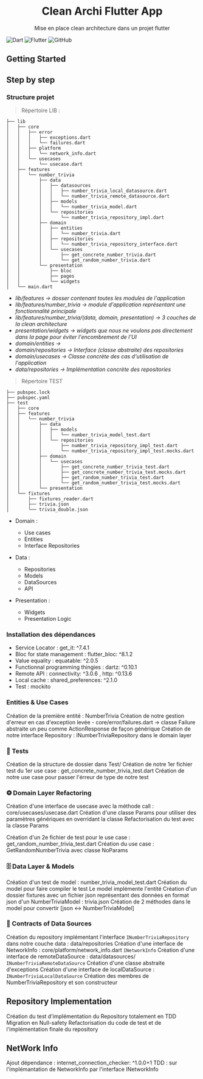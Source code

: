 <h1 align="center"> Clean Archi Flutter App</h1>

<p align="center">Mise en place clean architecture dans un projet flutter</p>

![Dart](https://img.shields.io/badge/dart-%230175C2.svg?style=for-the-badge&logo=dart&logoColor=white)
![Flutter](https://img.shields.io/badge/Flutter-%2302569B.svg?style=for-the-badge&logo=Flutter&logoColor=white)
![GitHub](https://img.shields.io/badge/github-%23121011.svg?style=for-the-badge&logo=github&logoColor=white)

## Getting Started

## Step by step

### Structure projet

> Répertoire LIB :

```shell
├── lib
│   ├── core
│   │   ├── error
│   │   │   ├── exceptions.dart
│   │   │   └── failures.dart
│   │   ├── platform
│   │   │   └── network_info.dart
│   │   └── usecases
│   │       └── usecase.dart
│   ├── features
│   │   └── number_trivia
│   │       ├── data
│   │       │   ├── datasources
│   │       │   │   ├── number_trivia_local_datasource.dart
│   │       │   │   └── number_trivia_remote_datasource.dart
│   │       │   ├── models
│   │       │   │   └── number_trivia_model.dart
│   │       │   └── repositories
│   │       │       └── number_trivia_repository_impl.dart
│   │       ├── domain
│   │       │   ├── entities
│   │       │   │   └── number_trivia.dart
│   │       │   ├── repositories
│   │       │   │   └── number_trivia_repository_interface.dart
│   │       │   └── usecases
│   │       │       ├── get_concrete_number_trivia.dart
│   │       │       └── get_random_number_trivia.dart
│   │       └── presentation
│   │           ├── bloc
│   │           ├── pages
│   │           └── widgets
│   └── main.dart
```

- *lib/features -> dosser contenant toutes les modules de l'application*
- *lib/features/number_trivia -> module d'application représentant une fonctionnalité principale*
- *lib/features/number_trivia/(data, domain, presentation) -> 3 couches de la clean architecture*
- *presentation/widgets -> widgets que nous ne voulons pas directement dans la page pour éviter l'encombrement de l'UI*
- *domain/entities ->*
- *domain/repositories -> Interface (classe abstraite) des repositories*
- *domain/usecases -> Classe concrète des cas d'utilisation de l'application*
- *data/repositories -> Implémentation concrète des repositories*

> Répertoire TEST

```shell
├── pubspec.lock
├── pubspec.yaml
├── test
│   ├── core
│   ├── features
│   │   └── number_trivia
│   │       ├── data
│   │       │   ├── models
│   │       │   │   └── number_trivia_model_test.dart
│   │       │   └── repositories
│   │       │       ├── number_trivia_repository_impl_test.dart
│   │       │       └── number_trivia_repository_impl_test.mocks.dart
│   │       ├── domain
│   │       │   └── usecases
│   │       │       ├── get_concrete_number_trivia_test.dart
│   │       │       ├── get_concrete_number_trivia_test.mocks.dart
│   │       │       ├── get_random_number_trivia_test.dart
│   │       │       └── get_random_number_trivia_test.mocks.dart
│   │       └── presentation
│   └── fixtures
│       ├── fixtures_reader.dart
│       ├── trivia.json
│       └── trivia_double.json

```

- Domain :
  - Use cases
  - Entities
  - Interface Repositories

- Data :
  - Repositories
  - Models
  - DataSources
  - API

- Presentation :
  - Widgets
  - Presentation Logic

### Installation des dépendances

- Service Locator : get_it: ^7.4.1
- Bloc for state management : flutter_bloc: ^8.1.2
- Value equality : equatable: ^2.0.5
- Functionnal programming thingies : dartz: ^0.10.1
- Remote API : connectivity: ^3.0.6 , http: ^0.13.6
- Local cache : shared_preferences: ^2.1.0
- Test : mockito

### Entities & Use Cases

Création de la première entité : NumberTrivia
Création de notre gestion d'erreur en cas d'exception levée
    - core/error/failures.dart -> classe Failure abstraite un peu comme ActionResponse de façon générique
Création de notre interface Repository : INumberTriviaRepository dans le domain layer

### 🧪 Tests

Création de la structure de dossier dans Test/
Création de notre 1er fichier test du 1er use case : get_concrete_number_trivia_test.dart
Création de notre use case pour passer l'érreur de type de notre test

### ❂ Domain Layer Refactoring

Création d'une interface de usecase avec la méthode call : core/usecases/usecase.dart
Création d'une classe Params pour utiliser des paramètres génériques en overridant la classe
Refactorisation du test avec la classe Params

Création d'un 2e fichier de test pour le use case : get_random_number_trivia_test.dart
Création du use case  : GetRandomNumberTrivia avec classe NoParams

### 🗄️ Data Layer & Models

Création d'un test de model : number_trivia_model_test.dart
Création du model pour faire compiler le test
Le model implémente l'entité
Création d'un dossier fixtures avec un fichier json représentant des données en format json d'un NumberTriviaModel : trivia.json
Création de 2 méthodes dans le model pour convertir [json <-> NumberTriviaModel]

### 📑 Contracts of Data Sources

Création du repository implémentant l'interface `INumberTriviaRepository` dans notre couche data : data/repositories
Création d'une interface de NetworkInfo : core/platform/network_info.dart `INetworkInfo`
Création d'une interface de remoteDataSource : data/datasources/  `INumberTriviaRemoteDataSource`
Création d'une classe abstraite d'exceptions
Création d'une interface de localDataSource : `INumberTriviaLocalDataSource`
Création des membres de NumberTriviaRepository et son constructeur

## Repository Implementation

Création du test d'implémentation du Repository  totalement en TDD
Migration en Null-safety
Refactorisation du code de test et de l'implémentation finale du repository

## NetWork Info

Ajout dépendance :   internet_connection_checker: ^1.0.0+1
TDD : sur l'implémantation de NetworkInfo par l'interface INetworkInfo
